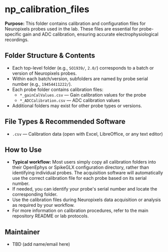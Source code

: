 # np_calibration_files

**Purpose:**
This folder contains calibration and configuration files for Neuropixels probes used in the lab. These files are essential for probe-specific gain and ADC calibration, ensuring accurate electrophysiological recordings.

## Folder Structure & Contents

- Each top-level folder (e.g., `SO1939/`, `2.0/`) corresponds to a batch or version of Neuropixels probes.
- Within each batch/version, subfolders are named by probe serial number (e.g., `19454411222/`).
- Each probe folder contains calibration files:
  - `*_gainCalValues.csv` — Gain calibration values for the probe
  - `*_ADCCalibration.csv` — ADC calibration values
- Additional folders may exist for other probe types or versions.

## File Types & Recommended Software

- `.csv` — Calibration data (open with Excel, LibreOffice, or any text editor)

## How to Use

- **Typical workflow:** Most users simply copy all calibration folders into their OpenEphys or SpikeGLX configuration directory, rather than identifying individual probes. The acquisition software will automatically use the correct calibration file for each probe based on its serial number.
- If needed, you can identify your probe's serial number and locate the corresponding folder.
- Use the calibration files during Neuropixels data acquisition or analysis as required by your workflow.
- For more information on calibration procedures, refer to the main repository README or lab protocols.

## Maintainer

- TBD (add name/email here) 